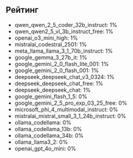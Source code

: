 ## Рейтинг

- qwen_qwen_2_5_coder_32b_instruct: 1%
- qwen_qwen2_5_vl_3b_instruct_free: 1%
- openai_o3_mini_high: 1%
- mistralai_codestral_2501: 1%
- meta_llama_llama_3_1_70b_instruct: 1%
- google_gemma_3_27b_it: 1%
- google_gemini_2_0_flash_lite_001: 1%
- google_gemini_2_0_flash_001: 1%
- deepseek_deepseek_chat_v3_0324: 1%
- deepseek_deepseek_chat_free: 1%
- deepseek_deepseek_chat: 1%
- google_gemini_flash_1_5: 0%
- google_gemini_2_5_pro_exp_03_25_free: 0%
- microsoft_phi_4_multimodal_instruct: 0%
- mistralai_mistral_small_3_1_24b_instruct: 0%
- ollama_codellama: 0%
- ollama_codellama_13b: 0%
- ollama_codellama_34b: 0%
- ollama_llama3_2: 0%
- openai_gpt_4o_mini: 0%
